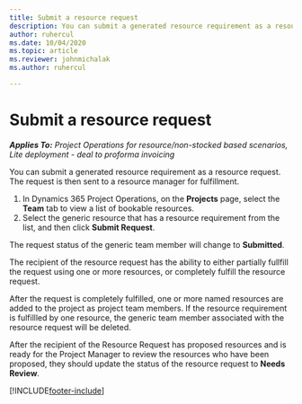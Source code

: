 ```yaml
---
title: Submit a resource request
description: You can submit a generated resource requirement as a resource request. The request is then sent to a resource manager for fulfillment. 
author: ruhercul
ms.date: 10/04/2020
ms.topic: article
ms.reviewer: johnmichalak
ms.author: ruhercul

---
```


# Submit a resource request

_**Applies To:** Project Operations for resource/non-stocked based scenarios, Lite deployment - deal to proforma invoicing_

You can submit a generated resource requirement as a resource request. The request is then sent to a resource manager for fulfillment.

1. In Dynamics 365 Project Operations, on the **Projects** page, select the **Team** tab to view a list of bookable resources. 
2. Select the generic resource that has a resource requirement from the list, and then click **Submit Request**.

The request status of the generic team member will change to **Submitted**.

The recipient of the resource request has the ability to either partially fullfill the request using one or more resources, or completely fulfill the resource request.

After the request is completely fulfilled, one or more named resources are added to the project as project team members. If the resource requirement is fulfillled by one resource, the generic team member associated with the resource request will be deleted. 

After the recipient of the Resource Request has proposed resources and is ready for the Project Manager to review the resources who have been proposed, they should update the status of the resource request to **Needs Review**.


[!INCLUDE[footer-include](../includes/footer-banner.md)]
